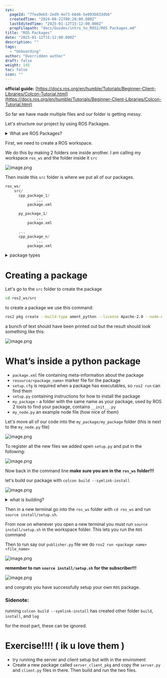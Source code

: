 ```yaml
---
sys:
  pageId: "7fea9eb5-2ed9-4e73-b6d6-5e093b833dbb"
  createdTime: "2024-08-21T00:28:00.000Z"
  lastEditedTime: "2025-01-12T15:12:00.000Z"
  propFilepath: "docs/Guides/intro_to_ROS2/ROS Packages.md"
title: "ROS Packages"
date: "2025-01-12T15:12:00.000Z"
description: ""
tags:
  - "Onboarding"
author: "Overridden author"
draft: false
weight: 145
toc: false
icon: ""
---
```


**official guide:** [https://docs.ros.org/en/humble/Tutorials/Beginner-Client-Libraries/Colcon-Tutorial.html](https://docs.ros.org/en/humble/Tutorials/Beginner-Client-Libraries/Colcon-Tutorial.html)

So far we have made multiple files and our folder is getting messy.

Let's structure our project by using ROS Packages.

<details>

<summary>What are ROS Packages?</summary>

ROS Packages are, as the name implies, packages of code that are highly sharable between ROS developers.

They consist of a folder, `package.xml` file, and source code

```python
      cpp_package_1/
		      ... imagine much code files here ..
          package.xml
```

</details>

First, we need to create a ROS workspace.

We do this by making 2 folders one inside another. I am calling my workspace `ros_ws` and the folder inside it `src`

![image.png](https://prod-files-secure.s3.us-west-2.amazonaws.com/d518164a-d88e-44d1-a4ee-3adb3bd8bce0/70706947-fd18-4537-a67b-e12946812d31/image.png?X-Amz-Algorithm=AWS4-HMAC-SHA256&X-Amz-Content-Sha256=UNSIGNED-PAYLOAD&X-Amz-Credential=ASIAZI2LB466RKEKB4WC%2F20250327%2Fus-west-2%2Fs3%2Faws4_request&X-Amz-Date=20250327T170749Z&X-Amz-Expires=3600&X-Amz-Security-Token=IQoJb3JpZ2luX2VjEOH%2F%2F%2F%2F%2F%2F%2F%2F%2F%2FwEaCXVzLXdlc3QtMiJGMEQCIF0GfdkxSv5Nm3AwoGI3Zk4mVVWyBvFPhfsY1HMiAVyRAiAJ3AXq4dOCAgnVqM4f8%2BAS%2Bhi6p%2BbO6P2YOuXB6i9KJyr%2FAwhKEAAaDDYzNzQyMzE4MzgwNSIMHnp9AJ1bX%2BD0S6aCKtwDM5HW93jsMhtjj7gkDO49jeaDN5Xs5wDPP0u7oR1NWdB5Bg8F6RzFAVFLwA3EXkbJD3eTw4Ssp6vSbHbIgP%2B1%2Fmt5KbUeVvCPCg7hs4FoHbD9gtQUCTnYa4WbFT4oJHOBVeyvkarE9d72VhYUl5Ml8uvjDJ77D3Qa%2BmlhFAJ%2FzApz4tjNAYtVhsSSN1rFW%2BW00L51ZIGA1oDUFxy480Po0kOjQlPRyc7ITpodlffg2ffycMF05rv67mWrGde7%2BeFmWz25hU7nx6dyMm%2FwatxIA5S0XagTmFOe4%2FteVDa78%2FD0Bzqu3Zmf0AZh2iPNB8ghGAx5elUof0Oqsx5MmZBYwDnorZ6XhoebcRuJjBkkiwbYZDvICfmo2yac6euKR9tY%2F6xIMxBsoN1bNEMj49hPfCWzIw8x6qmWAGuwRg9P3b%2B9YmYbiYrUI5dmCmHY2KX%2FoXbAoPMT%2B8vS4mcJRTgSgPjXtx84iixapkD%2BfrsWbtpYTkq8AsiYXRXQN3EoSY4S8wpU3ZAXq22G6ne37TNkyEjPgV03FyKX5px6dYN9c5acEsbGl9v%2BMIxFpCDDDfpr8j0UPYnZvS4MOqw%2F7KP%2B3i6khB9jERjCm%2BUEiua%2BJf4P4SKTGR5NhtESo90wtoaWvwY6pgH2TJmKCX4cgxlWCZvxqREoC8LkzkfNySZctZdXg8tQZaI08BTB105yUqzexBVO58WHktt7k%2F%2BmBFe%2FAsrgMaDOSg2VCj%2FJ29SUa%2BgjKp%2Bf3KlwhnE%2BLklHD469FlwBvzFnREs8pigrK0z%2BZkQLOJ72ypDlJJykxZACNhKx44tcEDIjB9GqGy%2BprMe85B74ZuoRM6KO8QOfOZ5aR1voqTAjpHrET8xF&X-Amz-Signature=fee2b86756c32ad98eca8543a9808da3d23178ef432446df5bc8b1e28f1749a3&X-Amz-SignedHeaders=host&x-id=GetObject)

Then inside this `src` folder is where we put all of our packages.

```python
ros_ws/
    src/
      cpp_package_1/
		      ...
          package.xml

      py_package_1/
		      ...
          package.xml

      ...
      cpp_package_n/
		      ...
          package.xml

```

<details>

<summary>package types</summary>

packages can be either `C++` or python.

the intern file structure is different for each but for this guide we will stick to creating python packages

</details>

# Creating a package

Let's go to the `src` folder to create the package

```bash
cd ros2_ws/src
```

to create a package we use this command:

```bash
ros2 pkg create --build-type ament_python --license Apache-2.0 --node-name my_node my_package
```

a bunch of text should have been printed out but the result should look something like this:

![image.png](https://prod-files-secure.s3.us-west-2.amazonaws.com/d518164a-d88e-44d1-a4ee-3adb3bd8bce0/e6cf1e3f-8512-4a3e-b131-079f800bf3e8/image.png?X-Amz-Algorithm=AWS4-HMAC-SHA256&X-Amz-Content-Sha256=UNSIGNED-PAYLOAD&X-Amz-Credential=ASIAZI2LB466RKEKB4WC%2F20250327%2Fus-west-2%2Fs3%2Faws4_request&X-Amz-Date=20250327T170749Z&X-Amz-Expires=3600&X-Amz-Security-Token=IQoJb3JpZ2luX2VjEOH%2F%2F%2F%2F%2F%2F%2F%2F%2F%2FwEaCXVzLXdlc3QtMiJGMEQCIF0GfdkxSv5Nm3AwoGI3Zk4mVVWyBvFPhfsY1HMiAVyRAiAJ3AXq4dOCAgnVqM4f8%2BAS%2Bhi6p%2BbO6P2YOuXB6i9KJyr%2FAwhKEAAaDDYzNzQyMzE4MzgwNSIMHnp9AJ1bX%2BD0S6aCKtwDM5HW93jsMhtjj7gkDO49jeaDN5Xs5wDPP0u7oR1NWdB5Bg8F6RzFAVFLwA3EXkbJD3eTw4Ssp6vSbHbIgP%2B1%2Fmt5KbUeVvCPCg7hs4FoHbD9gtQUCTnYa4WbFT4oJHOBVeyvkarE9d72VhYUl5Ml8uvjDJ77D3Qa%2BmlhFAJ%2FzApz4tjNAYtVhsSSN1rFW%2BW00L51ZIGA1oDUFxy480Po0kOjQlPRyc7ITpodlffg2ffycMF05rv67mWrGde7%2BeFmWz25hU7nx6dyMm%2FwatxIA5S0XagTmFOe4%2FteVDa78%2FD0Bzqu3Zmf0AZh2iPNB8ghGAx5elUof0Oqsx5MmZBYwDnorZ6XhoebcRuJjBkkiwbYZDvICfmo2yac6euKR9tY%2F6xIMxBsoN1bNEMj49hPfCWzIw8x6qmWAGuwRg9P3b%2B9YmYbiYrUI5dmCmHY2KX%2FoXbAoPMT%2B8vS4mcJRTgSgPjXtx84iixapkD%2BfrsWbtpYTkq8AsiYXRXQN3EoSY4S8wpU3ZAXq22G6ne37TNkyEjPgV03FyKX5px6dYN9c5acEsbGl9v%2BMIxFpCDDDfpr8j0UPYnZvS4MOqw%2F7KP%2B3i6khB9jERjCm%2BUEiua%2BJf4P4SKTGR5NhtESo90wtoaWvwY6pgH2TJmKCX4cgxlWCZvxqREoC8LkzkfNySZctZdXg8tQZaI08BTB105yUqzexBVO58WHktt7k%2F%2BmBFe%2FAsrgMaDOSg2VCj%2FJ29SUa%2BgjKp%2Bf3KlwhnE%2BLklHD469FlwBvzFnREs8pigrK0z%2BZkQLOJ72ypDlJJykxZACNhKx44tcEDIjB9GqGy%2BprMe85B74ZuoRM6KO8QOfOZ5aR1voqTAjpHrET8xF&X-Amz-Signature=e5cf1c28dcf0b4ed95fd8f22ab0500912c6cec241506dd42fea4d862a415c5b5&X-Amz-SignedHeaders=host&x-id=GetObject)

# What’s inside a python package

- `package.xml` file containing meta-information about the package
- `resource/<package_name>` marker file for the package
- `setup.cfg` is required when a package has executables, so `ros2 run` can find them
- `setup.py` containing instructions for how to install the package
- `my_package` - a folder with the same name as your package, used by ROS 2 tools to find your package, contains `__init__.py`
- `my_node.py` an example node file (how nice of them)

Let's move all of our code into the `my_package/my_package` folder (this is next to the `my_node.py` file)

![image.png](https://prod-files-secure.s3.us-west-2.amazonaws.com/d518164a-d88e-44d1-a4ee-3adb3bd8bce0/9ce58f11-0da9-4d3e-b86d-506a9685d378/image.png?X-Amz-Algorithm=AWS4-HMAC-SHA256&X-Amz-Content-Sha256=UNSIGNED-PAYLOAD&X-Amz-Credential=ASIAZI2LB466RKEKB4WC%2F20250327%2Fus-west-2%2Fs3%2Faws4_request&X-Amz-Date=20250327T170749Z&X-Amz-Expires=3600&X-Amz-Security-Token=IQoJb3JpZ2luX2VjEOH%2F%2F%2F%2F%2F%2F%2F%2F%2F%2FwEaCXVzLXdlc3QtMiJGMEQCIF0GfdkxSv5Nm3AwoGI3Zk4mVVWyBvFPhfsY1HMiAVyRAiAJ3AXq4dOCAgnVqM4f8%2BAS%2Bhi6p%2BbO6P2YOuXB6i9KJyr%2FAwhKEAAaDDYzNzQyMzE4MzgwNSIMHnp9AJ1bX%2BD0S6aCKtwDM5HW93jsMhtjj7gkDO49jeaDN5Xs5wDPP0u7oR1NWdB5Bg8F6RzFAVFLwA3EXkbJD3eTw4Ssp6vSbHbIgP%2B1%2Fmt5KbUeVvCPCg7hs4FoHbD9gtQUCTnYa4WbFT4oJHOBVeyvkarE9d72VhYUl5Ml8uvjDJ77D3Qa%2BmlhFAJ%2FzApz4tjNAYtVhsSSN1rFW%2BW00L51ZIGA1oDUFxy480Po0kOjQlPRyc7ITpodlffg2ffycMF05rv67mWrGde7%2BeFmWz25hU7nx6dyMm%2FwatxIA5S0XagTmFOe4%2FteVDa78%2FD0Bzqu3Zmf0AZh2iPNB8ghGAx5elUof0Oqsx5MmZBYwDnorZ6XhoebcRuJjBkkiwbYZDvICfmo2yac6euKR9tY%2F6xIMxBsoN1bNEMj49hPfCWzIw8x6qmWAGuwRg9P3b%2B9YmYbiYrUI5dmCmHY2KX%2FoXbAoPMT%2B8vS4mcJRTgSgPjXtx84iixapkD%2BfrsWbtpYTkq8AsiYXRXQN3EoSY4S8wpU3ZAXq22G6ne37TNkyEjPgV03FyKX5px6dYN9c5acEsbGl9v%2BMIxFpCDDDfpr8j0UPYnZvS4MOqw%2F7KP%2B3i6khB9jERjCm%2BUEiua%2BJf4P4SKTGR5NhtESo90wtoaWvwY6pgH2TJmKCX4cgxlWCZvxqREoC8LkzkfNySZctZdXg8tQZaI08BTB105yUqzexBVO58WHktt7k%2F%2BmBFe%2FAsrgMaDOSg2VCj%2FJ29SUa%2BgjKp%2Bf3KlwhnE%2BLklHD469FlwBvzFnREs8pigrK0z%2BZkQLOJ72ypDlJJykxZACNhKx44tcEDIjB9GqGy%2BprMe85B74ZuoRM6KO8QOfOZ5aR1voqTAjpHrET8xF&X-Amz-Signature=478a2cd643ed5ef32c7d04991e6194a249d815b3e09fae11b49782ca3e5dc6b9&X-Amz-SignedHeaders=host&x-id=GetObject)

To register all the new files we added open `setup.py` and put in the following:

![image.png](https://prod-files-secure.s3.us-west-2.amazonaws.com/d518164a-d88e-44d1-a4ee-3adb3bd8bce0/1cd7c262-4cae-4496-9d75-c178537d24a2/image.png?X-Amz-Algorithm=AWS4-HMAC-SHA256&X-Amz-Content-Sha256=UNSIGNED-PAYLOAD&X-Amz-Credential=ASIAZI2LB466RKEKB4WC%2F20250327%2Fus-west-2%2Fs3%2Faws4_request&X-Amz-Date=20250327T170749Z&X-Amz-Expires=3600&X-Amz-Security-Token=IQoJb3JpZ2luX2VjEOH%2F%2F%2F%2F%2F%2F%2F%2F%2F%2FwEaCXVzLXdlc3QtMiJGMEQCIF0GfdkxSv5Nm3AwoGI3Zk4mVVWyBvFPhfsY1HMiAVyRAiAJ3AXq4dOCAgnVqM4f8%2BAS%2Bhi6p%2BbO6P2YOuXB6i9KJyr%2FAwhKEAAaDDYzNzQyMzE4MzgwNSIMHnp9AJ1bX%2BD0S6aCKtwDM5HW93jsMhtjj7gkDO49jeaDN5Xs5wDPP0u7oR1NWdB5Bg8F6RzFAVFLwA3EXkbJD3eTw4Ssp6vSbHbIgP%2B1%2Fmt5KbUeVvCPCg7hs4FoHbD9gtQUCTnYa4WbFT4oJHOBVeyvkarE9d72VhYUl5Ml8uvjDJ77D3Qa%2BmlhFAJ%2FzApz4tjNAYtVhsSSN1rFW%2BW00L51ZIGA1oDUFxy480Po0kOjQlPRyc7ITpodlffg2ffycMF05rv67mWrGde7%2BeFmWz25hU7nx6dyMm%2FwatxIA5S0XagTmFOe4%2FteVDa78%2FD0Bzqu3Zmf0AZh2iPNB8ghGAx5elUof0Oqsx5MmZBYwDnorZ6XhoebcRuJjBkkiwbYZDvICfmo2yac6euKR9tY%2F6xIMxBsoN1bNEMj49hPfCWzIw8x6qmWAGuwRg9P3b%2B9YmYbiYrUI5dmCmHY2KX%2FoXbAoPMT%2B8vS4mcJRTgSgPjXtx84iixapkD%2BfrsWbtpYTkq8AsiYXRXQN3EoSY4S8wpU3ZAXq22G6ne37TNkyEjPgV03FyKX5px6dYN9c5acEsbGl9v%2BMIxFpCDDDfpr8j0UPYnZvS4MOqw%2F7KP%2B3i6khB9jERjCm%2BUEiua%2BJf4P4SKTGR5NhtESo90wtoaWvwY6pgH2TJmKCX4cgxlWCZvxqREoC8LkzkfNySZctZdXg8tQZaI08BTB105yUqzexBVO58WHktt7k%2F%2BmBFe%2FAsrgMaDOSg2VCj%2FJ29SUa%2BgjKp%2Bf3KlwhnE%2BLklHD469FlwBvzFnREs8pigrK0z%2BZkQLOJ72ypDlJJykxZACNhKx44tcEDIjB9GqGy%2BprMe85B74ZuoRM6KO8QOfOZ5aR1voqTAjpHrET8xF&X-Amz-Signature=c88161e7b91c38bf799faf9efdb73c7d7cc6251e9ae949935d4383a94d2b9fa1&X-Amz-SignedHeaders=host&x-id=GetObject)

Now back in the command line **make sure you are in the** **`ros_ws`** **folder!!!**

let's build our package with `colcon build --symlink-install`

![image.png](https://prod-files-secure.s3.us-west-2.amazonaws.com/d518164a-d88e-44d1-a4ee-3adb3bd8bce0/2f2a0d27-b173-48fd-b189-5f5c0ce65619/image.png?X-Amz-Algorithm=AWS4-HMAC-SHA256&X-Amz-Content-Sha256=UNSIGNED-PAYLOAD&X-Amz-Credential=ASIAZI2LB466RKEKB4WC%2F20250327%2Fus-west-2%2Fs3%2Faws4_request&X-Amz-Date=20250327T170749Z&X-Amz-Expires=3600&X-Amz-Security-Token=IQoJb3JpZ2luX2VjEOH%2F%2F%2F%2F%2F%2F%2F%2F%2F%2FwEaCXVzLXdlc3QtMiJGMEQCIF0GfdkxSv5Nm3AwoGI3Zk4mVVWyBvFPhfsY1HMiAVyRAiAJ3AXq4dOCAgnVqM4f8%2BAS%2Bhi6p%2BbO6P2YOuXB6i9KJyr%2FAwhKEAAaDDYzNzQyMzE4MzgwNSIMHnp9AJ1bX%2BD0S6aCKtwDM5HW93jsMhtjj7gkDO49jeaDN5Xs5wDPP0u7oR1NWdB5Bg8F6RzFAVFLwA3EXkbJD3eTw4Ssp6vSbHbIgP%2B1%2Fmt5KbUeVvCPCg7hs4FoHbD9gtQUCTnYa4WbFT4oJHOBVeyvkarE9d72VhYUl5Ml8uvjDJ77D3Qa%2BmlhFAJ%2FzApz4tjNAYtVhsSSN1rFW%2BW00L51ZIGA1oDUFxy480Po0kOjQlPRyc7ITpodlffg2ffycMF05rv67mWrGde7%2BeFmWz25hU7nx6dyMm%2FwatxIA5S0XagTmFOe4%2FteVDa78%2FD0Bzqu3Zmf0AZh2iPNB8ghGAx5elUof0Oqsx5MmZBYwDnorZ6XhoebcRuJjBkkiwbYZDvICfmo2yac6euKR9tY%2F6xIMxBsoN1bNEMj49hPfCWzIw8x6qmWAGuwRg9P3b%2B9YmYbiYrUI5dmCmHY2KX%2FoXbAoPMT%2B8vS4mcJRTgSgPjXtx84iixapkD%2BfrsWbtpYTkq8AsiYXRXQN3EoSY4S8wpU3ZAXq22G6ne37TNkyEjPgV03FyKX5px6dYN9c5acEsbGl9v%2BMIxFpCDDDfpr8j0UPYnZvS4MOqw%2F7KP%2B3i6khB9jERjCm%2BUEiua%2BJf4P4SKTGR5NhtESo90wtoaWvwY6pgH2TJmKCX4cgxlWCZvxqREoC8LkzkfNySZctZdXg8tQZaI08BTB105yUqzexBVO58WHktt7k%2F%2BmBFe%2FAsrgMaDOSg2VCj%2FJ29SUa%2BgjKp%2Bf3KlwhnE%2BLklHD469FlwBvzFnREs8pigrK0z%2BZkQLOJ72ypDlJJykxZACNhKx44tcEDIjB9GqGy%2BprMe85B74ZuoRM6KO8QOfOZ5aR1voqTAjpHrET8xF&X-Amz-Signature=9a08c3ad8ffc6416a2eafedf7be135e3e656623f7ed7c8eb110354d68d58dfdf&X-Amz-SignedHeaders=host&x-id=GetObject)

<details>

<summary>what is building?</summary>

if you are a CS major at Rose-Hulman you will learn the answer to this in CSSE132

but TLDR; is it combines all the code files into one program that can be run easily 

</details>

Then in a new terminal go into the `ros_ws` folder with `cd ros_ws` and run `source install/setup.sh`. 

From now on whenever you open a new terminal you must run `source install/setup.sh` in the workspace folder. This lets you run the `ROS` command

Then to run say our `publisher.py` file we do `ros2 run <package name> <file_name>`

![image.png](https://prod-files-secure.s3.us-west-2.amazonaws.com/d518164a-d88e-44d1-a4ee-3adb3bd8bce0/4f4b1219-3a44-4632-aa0a-ce3471699f59/image.png?X-Amz-Algorithm=AWS4-HMAC-SHA256&X-Amz-Content-Sha256=UNSIGNED-PAYLOAD&X-Amz-Credential=ASIAZI2LB466RKEKB4WC%2F20250327%2Fus-west-2%2Fs3%2Faws4_request&X-Amz-Date=20250327T170749Z&X-Amz-Expires=3600&X-Amz-Security-Token=IQoJb3JpZ2luX2VjEOH%2F%2F%2F%2F%2F%2F%2F%2F%2F%2FwEaCXVzLXdlc3QtMiJGMEQCIF0GfdkxSv5Nm3AwoGI3Zk4mVVWyBvFPhfsY1HMiAVyRAiAJ3AXq4dOCAgnVqM4f8%2BAS%2Bhi6p%2BbO6P2YOuXB6i9KJyr%2FAwhKEAAaDDYzNzQyMzE4MzgwNSIMHnp9AJ1bX%2BD0S6aCKtwDM5HW93jsMhtjj7gkDO49jeaDN5Xs5wDPP0u7oR1NWdB5Bg8F6RzFAVFLwA3EXkbJD3eTw4Ssp6vSbHbIgP%2B1%2Fmt5KbUeVvCPCg7hs4FoHbD9gtQUCTnYa4WbFT4oJHOBVeyvkarE9d72VhYUl5Ml8uvjDJ77D3Qa%2BmlhFAJ%2FzApz4tjNAYtVhsSSN1rFW%2BW00L51ZIGA1oDUFxy480Po0kOjQlPRyc7ITpodlffg2ffycMF05rv67mWrGde7%2BeFmWz25hU7nx6dyMm%2FwatxIA5S0XagTmFOe4%2FteVDa78%2FD0Bzqu3Zmf0AZh2iPNB8ghGAx5elUof0Oqsx5MmZBYwDnorZ6XhoebcRuJjBkkiwbYZDvICfmo2yac6euKR9tY%2F6xIMxBsoN1bNEMj49hPfCWzIw8x6qmWAGuwRg9P3b%2B9YmYbiYrUI5dmCmHY2KX%2FoXbAoPMT%2B8vS4mcJRTgSgPjXtx84iixapkD%2BfrsWbtpYTkq8AsiYXRXQN3EoSY4S8wpU3ZAXq22G6ne37TNkyEjPgV03FyKX5px6dYN9c5acEsbGl9v%2BMIxFpCDDDfpr8j0UPYnZvS4MOqw%2F7KP%2B3i6khB9jERjCm%2BUEiua%2BJf4P4SKTGR5NhtESo90wtoaWvwY6pgH2TJmKCX4cgxlWCZvxqREoC8LkzkfNySZctZdXg8tQZaI08BTB105yUqzexBVO58WHktt7k%2F%2BmBFe%2FAsrgMaDOSg2VCj%2FJ29SUa%2BgjKp%2Bf3KlwhnE%2BLklHD469FlwBvzFnREs8pigrK0z%2BZkQLOJ72ypDlJJykxZACNhKx44tcEDIjB9GqGy%2BprMe85B74ZuoRM6KO8QOfOZ5aR1voqTAjpHrET8xF&X-Amz-Signature=d70195c6708fdd3ba59ed77223225aba4aca341f91deeb25e7705f8838a6f907&X-Amz-SignedHeaders=host&x-id=GetObject)

**remember to run** **`source install/setup.sh`** **for the subscriber!!!**

![image.png](https://prod-files-secure.s3.us-west-2.amazonaws.com/d518164a-d88e-44d1-a4ee-3adb3bd8bce0/02121119-dad4-49ec-8356-c956108b4243/image.png?X-Amz-Algorithm=AWS4-HMAC-SHA256&X-Amz-Content-Sha256=UNSIGNED-PAYLOAD&X-Amz-Credential=ASIAZI2LB466RKEKB4WC%2F20250327%2Fus-west-2%2Fs3%2Faws4_request&X-Amz-Date=20250327T170749Z&X-Amz-Expires=3600&X-Amz-Security-Token=IQoJb3JpZ2luX2VjEOH%2F%2F%2F%2F%2F%2F%2F%2F%2F%2FwEaCXVzLXdlc3QtMiJGMEQCIF0GfdkxSv5Nm3AwoGI3Zk4mVVWyBvFPhfsY1HMiAVyRAiAJ3AXq4dOCAgnVqM4f8%2BAS%2Bhi6p%2BbO6P2YOuXB6i9KJyr%2FAwhKEAAaDDYzNzQyMzE4MzgwNSIMHnp9AJ1bX%2BD0S6aCKtwDM5HW93jsMhtjj7gkDO49jeaDN5Xs5wDPP0u7oR1NWdB5Bg8F6RzFAVFLwA3EXkbJD3eTw4Ssp6vSbHbIgP%2B1%2Fmt5KbUeVvCPCg7hs4FoHbD9gtQUCTnYa4WbFT4oJHOBVeyvkarE9d72VhYUl5Ml8uvjDJ77D3Qa%2BmlhFAJ%2FzApz4tjNAYtVhsSSN1rFW%2BW00L51ZIGA1oDUFxy480Po0kOjQlPRyc7ITpodlffg2ffycMF05rv67mWrGde7%2BeFmWz25hU7nx6dyMm%2FwatxIA5S0XagTmFOe4%2FteVDa78%2FD0Bzqu3Zmf0AZh2iPNB8ghGAx5elUof0Oqsx5MmZBYwDnorZ6XhoebcRuJjBkkiwbYZDvICfmo2yac6euKR9tY%2F6xIMxBsoN1bNEMj49hPfCWzIw8x6qmWAGuwRg9P3b%2B9YmYbiYrUI5dmCmHY2KX%2FoXbAoPMT%2B8vS4mcJRTgSgPjXtx84iixapkD%2BfrsWbtpYTkq8AsiYXRXQN3EoSY4S8wpU3ZAXq22G6ne37TNkyEjPgV03FyKX5px6dYN9c5acEsbGl9v%2BMIxFpCDDDfpr8j0UPYnZvS4MOqw%2F7KP%2B3i6khB9jERjCm%2BUEiua%2BJf4P4SKTGR5NhtESo90wtoaWvwY6pgH2TJmKCX4cgxlWCZvxqREoC8LkzkfNySZctZdXg8tQZaI08BTB105yUqzexBVO58WHktt7k%2F%2BmBFe%2FAsrgMaDOSg2VCj%2FJ29SUa%2BgjKp%2Bf3KlwhnE%2BLklHD469FlwBvzFnREs8pigrK0z%2BZkQLOJ72ypDlJJykxZACNhKx44tcEDIjB9GqGy%2BprMe85B74ZuoRM6KO8QOfOZ5aR1voqTAjpHrET8xF&X-Amz-Signature=d72e013b87cb8ddf5e14d0e441928abf95e8de864dc0f5b741fc768ce9a24e61&X-Amz-SignedHeaders=host&x-id=GetObject)

and congrats you have successfully setup your own `ROS` package.

### Sidenote:

running `colcon build --symlink-install` has created other folder `build`, `install`, and `log`

for the most part, these can be ignored.

# Exercise!!!! ( ik u love them )

- try running the server and client setup but with in the enviroment
- Create a new package called `server_client_pkg` and copy the `server.py` and `client.py` files in there. Then build and run the two files.
